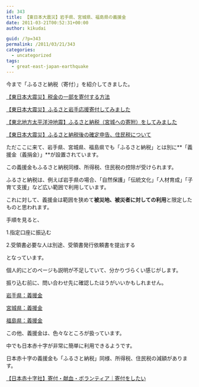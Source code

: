 ```yaml
---
id: 343
title: 【東日本大震災】岩手県、宮城県、福島県の義援金
date: 2011-03-21T00:52:31+00:00
author: kikudai

guid: /?p=343
permalink: /2011/03/21/343
categories:
  - uncategorized
tags:
  - great-east-japan-earthquake
---
```

今まで「ふるさと納税（寄付）」を紹介してきました。

[【東日本大震災】税金の一部を寄付する方法](/archives/202)
  
[【東日本大震災】ふるさと岩手応援寄付してみました](/archives/236)
  
[【東北地方太平洋沖地震】ふるさと納税（宮城への寄附）をしてみました](/archives/257)
  
[【東日本大震災】ふるさと納税後の確定申告、住民税について](/archives/298)

ただここに来て、岩手県、宮城県、福島県でも「ふるさと納税」とは別に**「義援金（義捐金）」**が設置されています。
  
この義援金もふるさと納税同様、所得税、住民税の控除が受けられます。

ふるさと納税は、例えば岩手県の場合、「自然保護」「伝統文化」「人材育成」「子育て支援」など広い範囲で利用しています。
  
これに対して、義援金は範囲を狭めて**被災地、被災者に対しての利用**と限定したものと思われます。

手順を見ると、

1.指定口座に振込む
  
2.受領書必要な人は別途、受領書発行依頼書を提出する

となっています。

個人的にどのページも説明が不足していて、分かりづらくい感じがします。
  
振り込む前に、問い合わせ先に確認したほうがいいかもしれません。

<a href="https://bit.ly/hQmpey" rel="nofollow">岩手県：義援金</a>

<a href="https://bit.ly/hcEbyL" rel="nofollow">宮城県：義援金</a>

<a href="https://bit.ly/ee1SHw" rel="nofollow">福島県：義援金</a>

この他、義援金は、色々なところが扱っています。
  
中でも日本赤十字が非常に簡単に利用できるようです。
  
日本赤十字の義援金も「ふるさと納税」同様、所得税、住民税の減額があります。

<a href="https://bit.ly/e3vnFe" rel="nofollow">【日本赤十字社】寄付・献血・ボランティア｜寄付をしたい</a>